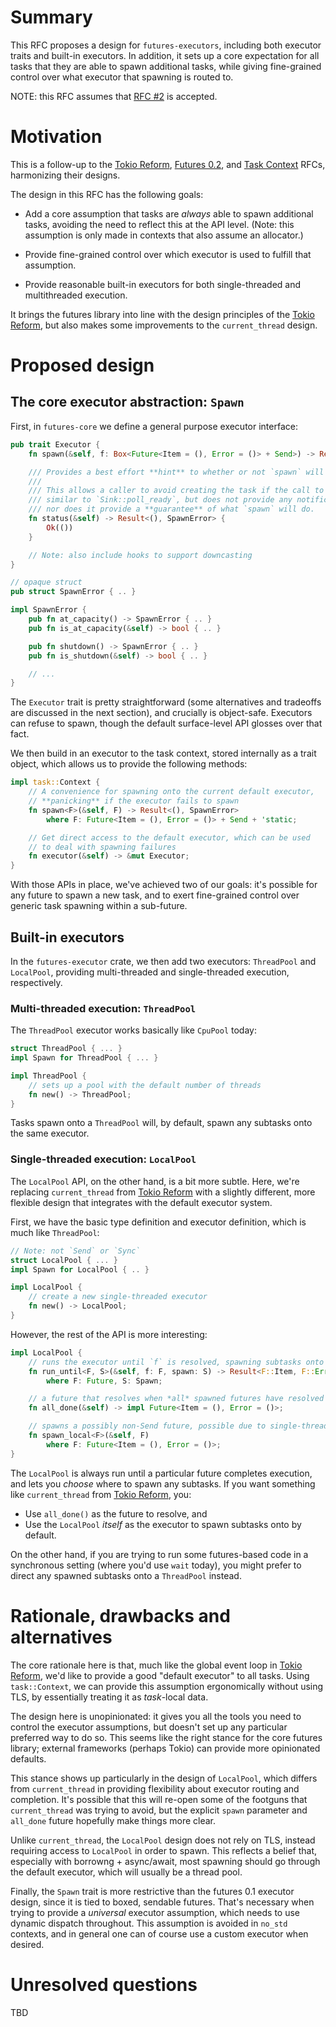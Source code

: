 # Summary
[summary]: #summary

This RFC proposes a design for `futures-executors`, including both executor
traits and built-in executors. In addition, it sets up a core expectation for all
tasks that they are able to spawn additional tasks, while giving fine-grained
control over what executor that spawning is routed to.

NOTE: this RFC assumes that [RFC #2] is accepted.

[RFC #2]: https://github.com/rust-lang-nursery/futures-rfcs/pull/2

# Motivation
[motivation]: #motivation

This is a follow-up to the [Tokio Reform], [Futures 0.2], and [Task Context]
RFCs, harmonizing their designs.

[Tokio Reform]: https://github.com/tokio-rs/tokio-rfcs/pull/3
[Futures 0.2]: https://github.com/rust-lang-nursery/futures-rfcs/pull/1
[Task Context]: https://github.com/rust-lang-nursery/futures-rfcs/pull/2

The design in this RFC has the following goals:

- Add a core assumption that tasks are *always* able to spawn additional tasks,
  avoiding the need to reflect this at the API level. (Note: this assumption is
  only made in contexts that also assume an allocator.)

- Provide fine-grained control over which executor is used to fulfill that assumption.

- Provide reasonable built-in executors for both single-threaded and
  multithreaded execution.

It brings the futures library into line with the design principles of the [Tokio
Reform], but also makes some improvements to the `current_thread` design.

# Proposed design

## The core executor abstraction: `Spawn`

First, in `futures-core` we define a general purpose executor interface:

```rust
pub trait Executor {
    fn spawn(&self, f: Box<Future<Item = (), Error = ()> + Send>) -> Result<(), SpawnError>;

    /// Provides a best effort **hint** to whether or not `spawn` will succeed.
    ///
    /// This allows a caller to avoid creating the task if the call to `spawn` will fail. This is
    /// similar to `Sink::poll_ready`, but does not provide any notification when the state changes
    /// nor does it provide a **guarantee** of what `spawn` will do.
    fn status(&self) -> Result<(), SpawnError> {
        Ok(())
    }

    // Note: also include hooks to support downcasting
}

// opaque struct
pub struct SpawnError { .. }

impl SpawnError {
    pub fn at_capacity() -> SpawnError { .. }
    pub fn is_at_capacity(&self) -> bool { .. }

    pub fn shutdown() -> SpawnError { .. }
    pub fn is_shutdown(&self) -> bool { .. }

    // ...
}
```

The `Executor` trait is pretty straightforward (some alternatives and tradeoffs
are discussed in the next section), and crucially is object-safe. Executors can
refuse to spawn, though the default surface-level API glosses over that fact.

We then build in an executor to the task context, stored internally as a trait
object, which allows us to provide the following methods:

```rust
impl task::Context {
    // A convenience for spawning onto the current default executor,
    // **panicking** if the executor fails to spawn
    fn spawn<F>(&self, F) -> Result<(), SpawnError>
        where F: Future<Item = (), Error = ()> + Send + 'static;

    // Get direct access to the default executor, which can be used
    // to deal with spawning failures
    fn executor(&self) -> &mut Executor;
}
```

With those APIs in place, we've achieved two of our goals: it's possible for any
future to spawn a new task, and to exert fine-grained control over generic task
spawning within a sub-future.

## Built-in executors

In the `futures-executor` crate, we then add two executors: `ThreadPool` and
`LocalPool`, providing multi-threaded and single-threaded execution,
respectively.

### Multi-threaded execution: `ThreadPool`

The `ThreadPool` executor works basically like `CpuPool` today:

```rust
struct ThreadPool { ... }
impl Spawn for ThreadPool { ... }

impl ThreadPool {
    // sets up a pool with the default number of threads
    fn new() -> ThreadPool;
}
```

Tasks spawn onto a `ThreadPool` will, by default, spawn any subtasks onto the
same executor.

### Single-threaded execution: `LocalPool`

The `LocalPool` API, on the other hand, is a bit more subtle. Here, we're
replacing `current_thread` from [Tokio Reform] with a slightly different, more
flexible design that integrates with the default executor system.

First, we have the basic type definition and executor definition, which is much
like `ThreadPool`:

```rust
// Note: not `Send` or `Sync`
struct LocalPool { ... }
impl Spawn for LocalPool { .. }

impl LocalPool {
    // create a new single-threaded executor
    fn new() -> LocalPool;
}
```

However, the rest of the API is more interesting:

```rust
impl LocalPool {
    // runs the executor until `f` is resolved, spawning subtasks onto `spawn`
    fn run_until<F, S>(&self, f: F, spawn: S) -> Result<F::Item, F::Error>
        where F: Future, S: Spawn;

    // a future that resolves when *all* spawned futures have resolved
    fn all_done(&self) -> impl Future<Item = (), Error = ()>;

    // spawns a possibly non-Send future, possible due to single-threaded execution.
    fn spawn_local<F>(&self, F)
        where F: Future<Item = (), Error = ()>;
}
```

The `LocalPool` is always run until a particular future completes execution, and
lets you *choose* where to spawn any subtasks. If you want something like
`current_thread` from [Tokio Reform], you:

- Use `all_done()` as the future to resolve, and
- Use the `LocalPool` *itself* as the executor to spawn subtasks onto by default.

On the other hand, if you are trying to run some futures-based code in a
synchronous setting (where you'd use `wait` today), you might prefer to direct
any spawned subtasks onto a `ThreadPool` instead.


# Rationale, drawbacks and alternatives
[alternatives]: #alternatives

The core rationale here is that, much like the global event loop in [Tokio
Reform], we'd like to provide a good "default executor" to all tasks. Using
`task::Context`, we can provide this assumption ergonomically without using TLS,
by essentially treating it as *task*-local data.

The design here is unopinionated: it gives you all the tools you need to control
the executor assumptions, but doesn't set up any particular preferred way to do
so. This seems like the right stance for the core futures library; external
frameworks (perhaps Tokio) can provide more opinionated defaults.

This stance shows up particularly in the design of `LocalPool`, which differs
from `current_thread` in providing flexibility about executor routing and
completion. It's possible that this will re-open some of the footguns that
`current_thread` was trying to avoid, but the explicit `spawn` parameter and
`all_done` future hopefully make things more clear.

Unlike `current_thread`, the `LocalPool` design does not rely on TLS, instead
requiring access to `LocalPool` in order to spawn. This reflects a belief that,
especially with borrowng + async/await, most spawning should go through the
default executor, which will usually be a thread pool.

Finally, the `Spawn` trait is more restrictive than the futures 0.1 executor
design, since it is tied to boxed, sendable futures. That's necessary when
trying to provide a *universal* executor assumption, which needs to use dynamic
dispatch throughout. This assumption is avoided in `no_std` contexts, and in
general one can of course use a custom executor when desired.

# Unresolved questions
[unresolved]: #unresolved-questions

TBD
